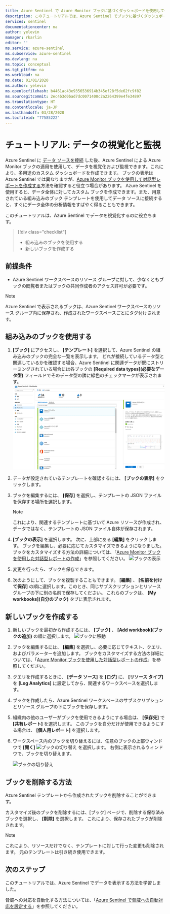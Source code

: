 ```yaml
---
title: Azure Sentinel で Azure Monitor ブックに基づくダッシュボードを使用してデータを視覚化する | Microsoft Docs
description: このチュートリアルでは、Azure Sentinel でブックに基づくダッシュボードを使用してデータを視覚化する方法について説明します。
services: sentinel
documentationcenter: na
author: yelevin
manager: rkarlin
editor: ''
ms.service: azure-sentinel
ms.subservice: azure-sentinel
ms.devlang: na
ms.topic: conceptual
ms.tgt_pltfrm: na
ms.workload: na
ms.date: 01/01/2020
ms.author: yelevin
ms.openlocfilehash: b4461ac43e9356536914b345ef28f5de62fc9f82
ms.sourcegitcommit: 2ec4b3d0bad7dc0071400c2a2264399e4fe34897
ms.translationtype: HT
ms.contentlocale: ja-JP
ms.lasthandoff: 03/28/2020
ms.locfileid: "77585222"
---
```

# <a name="tutorial-visualize-and-monitor-your-data"></a>チュートリアル: データの視覚化と監視



Azure Sentinel に [データ ソースを接続](quickstart-onboard.md) した後、Azure Sentinel による Azure Monitor ブックの適用を使用して、データを視覚化および監視できます。これにより、多用途のカスタム ダッシュボードを作成できます。 ブックの表示は Azure Sentinel では異なりますが、[Azure Monitor ブックを使用して対話型レポートを作成する](../azure-monitor/app/usage-workbooks.md)方法を確認すると役立つ場合があります。 Azure Sentinel を使用すると、データ全体に対してカスタム ブックを作成できます。また、用意されている組み込みのブック テンプレートを使用してデータ ソースに接続すると、すぐにデータ全体の分析情報をすばやく得ることもできます。


このチュートリアルは、Azure Sentinel でデータを視覚化するのに役立ちます。
> [!div class="checklist"]
> * 組み込みのブックを使用する
> * 新しいブックを作成する

## <a name="prerequisites"></a>前提条件

- Azure Sentinel ワークスペースのリソース グループに対して、少なくともブックの閲覧者またはブックの共同作成者のアクセス許可が必要です。

> [!NOTE]
> Azure Sentinel で表示されるブックは、Azure Sentinel ワークスペースのリソース グループ内に保存され、作成されたワークスペースごとにタグ付けされます。

## <a name="use-built-in-workbooks"></a>組み込みのブックを使用する

1. **[ブック]** にアクセスし、 **[テンプレート]** を選択して、Azure Sentinel の組み込みのブックの完全な一覧を表示します。 どれが接続しているデータ型と関連しているかを確認する場合、Azure Sentinel に関連データが既にストリーミングされている場合には各ブックの **[Required data types]\(必要なデータ型\)** フィールドでそのデータ型の隣に緑色のチェックマークが表示されます。
  ![ブックに移動](./media/tutorial-monitor-data/access-workbooks.png)
1. データが設定されているテンプレートを確認するには、 **[ブックの表示]** をクリックします。
  
1. ブックを編集するには、 **[保存]** を選択し、テンプレートの JSON ファイルを保存する場所を選択します。 

   > [!NOTE]
   > これにより、関連するテンプレートに基づいて Azure リソースが作成され、データではなく、テンプレートの JSON ファイル自体が保存されます。


1. **[ブックの表示]** を選択します。 次に、上部にある **[編集]** をクリックします。 ブックを編集し、必要に応じてカスタマイズできるようになりました。 ブックをカスタマイズする方法の詳細については、「[Azure Monitor ブックを使用した対話型レポートの作成](../azure-monitor/app/usage-workbooks.md)」を参照してください。
![ブックの表示](./media/tutorial-monitor-data/workbook-graph.png)
1. 変更を行ったら、ブックを保存できます。 

1. 次のようにして、ブックを複製することもできます。 **[編集]** 、 **[名前を付けて保存]** の順に選択します。このとき、同じサブスクリプションとリソース グループの下に別の名前で保存してください。 これらのブックは、 **[My workbooks]\(自分のブック\)** タブに表示されます。


## <a name="create-new-workbook"></a>新しいブックを作成する

1. 新しいブックを最初から作成するには、 **[ブック]** 、 **[Add workbook]\(ブックの追加\)** の順に選択します。
  ![ブックに移動](./media/tutorial-monitor-data/create-workbook.png)

1. ブックを編集するには、 **[編集]** を選択し、必要に応じてテキスト、クエリ、およびパラメーターを追加します。 ブックをカスタマイズする方法の詳細については、「[Azure Monitor ブックを使用した対話型レポートの作成](../azure-monitor/app/usage-workbooks.md)」を参照してください。 

1. クエリを作成するときに、 **[データ ソース]** を **[ログ]** に、 **[リソース タイプ]** を **[Log Analytics]** に設定してから、関連するワークスペースを選択します。 

1. ブックを作成したら、Azure Sentinel ワークスペースのサブスクリプションとリソース グループの下にブックを保存します。

1. 組織内の他のユーザーがブックを使用できるようにする場合は、 **[保存先]** で **[共有レポート]** を選択します。 このブックを自分だけが使用できるようにする場合は、 **[個人用レポート]** を選択します。

1. ワークスペース内のブックを切り替えるには、任意のブックの上部ウィンドウで **[開く]** ![ブックの切り替え](./media/tutorial-monitor-data/switch.png) を選択します。 右側に表示されるウィンドウで、ブックを切り替えます。

   ![ブックの切り替え](./media/tutorial-monitor-data/switch-workbooks.png)


## <a name="how-to-delete-workbooks"></a>ブックを削除する方法

Azure Sentinel テンプレートから作成されたブックを削除することができます。 

カスタマイズ後のブックを削除するには、[ブック] ページで、削除する保存済みブックを選択し、 **[削除]** を選択します。 これにより、保存されたブックが削除されます。

> [!NOTE]
> これにより、リソースだけでなく、テンプレートに対して行った変更も削除されます。 元のテンプレートは引き続き使用できます。

## <a name="next-steps"></a>次のステップ

このチュートリアルでは、Azure Sentinel でデータを表示する方法を学習しました。

脅威への対応を自動化する方法については、「[Azure Sentinel で脅威への自動対応を設定する](tutorial-respond-threats-playbook.md)」を参照してください。
